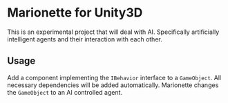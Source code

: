 # Marionette for Unity3D

This is an experimental project that will deal with AI. Specifically artificially intelligent agents and their interaction with each other.

## Usage
Add a component implementing the `IBehavior` interface to a `GameObject`. All necessary dependencies will be added automatically. Marionette changes the `GameObject` to an AI controlled agent.